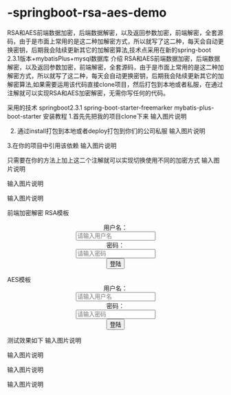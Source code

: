 # -springboot-rsa-aes-demo
RSA和AES前端数据加密，后端数据解密，以及返回参数加密，前端解密，全套源码，由于是市面上常用的是这二种加解密方式，所以就写了这二种，每天会自动更换密钥，后期我会陆续更新其它的加解密算法,技术点采用在新的spring-boot 2.3.1版本+mybatisPlus+mysql数据库
介绍
RSA和AES前端数据加密，后端数据解密，以及返回参数加密，前端解密，全套源码，由于是市面上常用的是这二种加解密方式，所以就写了这二种，每天会自动更换密钥，后期我会陆续更新其它的加解密算法,如果需要运用该代码直接clone项目，然后打包到本地或者私服，在通过注解就可以实现RSA和AES加密解密，无需你写任何的代码。

采用的技术
springboot2.3.1
spring-boot-starter-freemarker
mybatis-plus-boot-starter
安装教程
1.首先先把我的项目clone下来
输入图片说明

2. 通过install打包到本地或者deploy打包到你们的公司私服
输入图片说明

3.在你的项目中引用该依赖
输入图片说明

只需要在你的方法上加上这二个注解就可以实现切换使用不同的加密方式
输入图片说明

输入图片说明

输入图片说明

前端加密解密
RSA模板
<!DOCTYPE html>
<html lang="en">
<head>
    <meta charset="UTF-8">
    <title>RSA登陆</title>
    <!-- 最新版本的 Bootstrap 核心 CSS 文件 -->
    <link rel="stylesheet" href="https://cdn.jsdelivr.net/npm/bootstrap@3.3.7/dist/css/bootstrap.min.css"
          integrity="sha384-BVYiiSIFeK1dGmJRAkycuHAHRg32OmUcww7on3RYdg4Va+PmSTsz/K68vbdEjh4u" crossorigin="anonymous">
    <script src="https://cdn.bootcss.com/jquery/3.4.1/jquery.min.js"></script>
    <script src="/js/rsa/jsencrypt.js"></script>
    <script src="/js/rsa/rsautil.js"></script>
    <!-- 最新的 Bootstrap 核心 JavaScript 文件 -->
    <script src="https://cdn.jsdelivr.net/npm/bootstrap@3.3.7/dist/js/bootstrap.min.js"
            integrity="sha384-Tc5IQib027qvyjSMfHjOMaLkfuWVxZxUPnCJA7l2mCWNIpG9mGCD8wGNIcPD7Txa"
            crossorigin="anonymous"></script>
</head>
<body>
<center>
    <div>
        <form class="form-horizontal">
            <div class="form-group">
                <label for="username" class="col-sm-2 control-label">用户名：</label>
                <div class="col-sm-3">
                    <input type="text" class="form-control" name="username" id="username" placeholder="请输入用户名">
                </div>
            </div>
            <div class="form-group">
                <label for="password" class="col-sm-2 control-label">密码：</label>
                <div class="col-sm-3">
                    <input type="password" class="form-control" name="password" id="password" placeholder="请输入密码">
                </div>
            </div>
            <div class="form-group">
                <div>
                    <button type="button" class="btn btn-primary" id="login">登陆</button>
                </div>
            </div>
        </form>
    </div>
</center>

<script>
    $(function () {
        var publicKey;
        //获取服务器的公钥
        $.post("/rsa/publicKey", "text", function (data) {
            publicKey = data;
        })
        $("#login").click(function () {
            //需要转换的json参数对象
            var json = {
                username: $("#username").val(),
                password: $("#password").val()
            }
            //进行参数加密,必须把对象转换json字符串，不然加密不了
            var param = RSAEncrypt(JSON.stringify(json), publicKey)
            //加密后请求服务器
            $.ajax(
                {
                    url: "/rsa/login",
                    data: "{\"requestData\":" + param + "}",
                    type: "post",
                    dataType: "text",
                    contentType: "application/json",
                    success: function (data) {
                        console.log("已经通过服务器公钥加密的数据=====" + data)
                        if (data != null) {
                            //获取服务器的私钥
                            $.post("/rsa/privateKey", "text", function (key) {
                                console.log("私钥=====" + key)
                                //通过私钥进行数据解密
                                var msg = RSAEncryptByFrontEnd(data, key);
                                console.log("数据解密后数据=====" + msg)
                                // 但是在后端加密的时候没有，解密就有那个鬼东西,所有我通过截取把那个鬼东西去掉了
                                var dataJson = msg.substr(msg.indexOf("{"), msg.length);
                                //通过截取数据，不知道为什么后端数据加密后，前端解密出现个无法识别的字符，
                                console.log("截取后的数据=====" + dataJson)
                                //转换成json
                                let parse = JSON.parse(dataJson);
                                console.log("转换成json后获取数据===" + parse.username + "=====" + parse.password)
                            })
                        } else {
                            alert("认证失败")
                        }
                    }
                }
            )
        })
    })
</script>
</body>
</html>
AES模板
<!DOCTYPE html>
<html lang="en">
<head>
    <meta charset="UTF-8">
    <title>AES登陆</title>
    <!-- 最新版本的 Bootstrap 核心 CSS 文件 -->
    <link rel="stylesheet" href="https://cdn.jsdelivr.net/npm/bootstrap@3.3.7/dist/css/bootstrap.min.css"
          integrity="sha384-BVYiiSIFeK1dGmJRAkycuHAHRg32OmUcww7on3RYdg4Va+PmSTsz/K68vbdEjh4u" crossorigin="anonymous">
    <script src="https://cdn.bootcss.com/jquery/3.4.1/jquery.min.js"></script>
    <script src="/js/aes/crypto-js.js"></script>
    <script src="/js/aes/aesutil.js"></script>
    <!-- 最新的 Bootstrap 核心 JavaScript 文件 -->
    <script src="https://cdn.jsdelivr.net/npm/bootstrap@3.3.7/dist/js/bootstrap.min.js"
            integrity="sha384-Tc5IQib027qvyjSMfHjOMaLkfuWVxZxUPnCJA7l2mCWNIpG9mGCD8wGNIcPD7Txa"
            crossorigin="anonymous"></script>
</head>
<body>
<center>
    <div>
        <form class="form-horizontal">
            <div class="form-group">
                <label for="username" class="col-sm-2 control-label">用户名：</label>
                <div class="col-sm-3">
                    <input type="text" class="form-control" name="username" id="username" placeholder="请输入用户名">
                </div>
            </div>
            <div class="form-group">
                <label for="password" class="col-sm-2 control-label">密码：</label>
                <div class="col-sm-3">
                    <input type="password" class="form-control" name="password" id="password" placeholder="请输入密码">
                </div>
            </div>
            <div class="form-group">
                <div>
                    <button type="button" class="btn btn-primary" id="login">登陆</button>
                </div>
            </div>
        </form>
    </div>
</center>

<script>
    $(function () {
        alert(AESDecrypt("HBljtGuZwKqOsMVhPT9LfEroiq2VpGWePAyXcUELHRe8WpY0vlFfzRz9dtYvjUd8R9ja11JxPv5AGluGnSI9p8Ja+x62jSCYKnAKkQgVk/06TvWG3OuyZpZcZPuDKXJ71yObUjUKT2WYpic2P5Do/cGd7At39RkqoJgVFaFHfz8=", "8sHn3Uu5bGank662"))
        var key;
        //获取服务器的密钥
        $.post("/aes/key", "text", function (data) {
            key = data;
        })
        $("#login").click(function () {
            //需要转换的json参数对象
            var json = {
                username: $("#username").val(),
                password: $("#password").val()
            }
            //进行参数加密,必须把对象转换json字符串，不然加密不了
            var param = AESEncrypt(JSON.stringify(json), key);
            //加密后请求服务器
            $.ajax(
                {
                    url: "/aes/login",
                    data: "{\"requestData\":" + param + "}",
                    type: "post",
                    //必须返回json不然出现二个双引号,当然你可以截取
                    dataType: "json",
                    contentType: "application/json",
                    success: function (data) {
                        console.log("已经通过服务器公钥加密的数据=====" + data)
                        if (data != null) {
                            console.log("key=====" + key)
                            //通过私钥进行数据解密
                            let aesDecrypt = AESDecrypt(data, key);
                            console.log("数据解密数据=====" + aesDecrypt)
                            let parse = JSON.parse(aesDecrypt);
                            console.log("转换成json后获取数据===" + parse.username + "=====" + parse.password)
                        } else {
                            alert("认证失败")
                        }
                    }
                }
            )
        })
    })
</script>
</body>
</html>
测试效果如下
输入图片说明

输入图片说明

输入图片说明

输入图片说明
